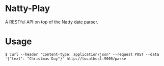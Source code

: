 Natty-Play
==========

A RESTful API on top of the [Natty date parser](http://natty.joestelmach.com/).

Usage
=====

    $ curl --header "Content-type: application/json" --request POST --data '{"text": "Christmas Day"}' http://localhost:9000/parse
